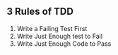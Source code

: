 ## 3 Rules of TDD

1. Write a Failing Test First
2. Write Just Enough test to Fail
3. Write Just Enough Code to Pass